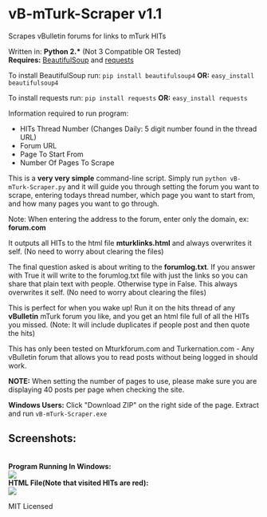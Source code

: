# vB-mTurk-Scraper v1.1
Scrapes vBulletin forums for links to mTurk HITs

Written in: <strong>Python 2.*</strong> (Not 3 Compatible OR Tested)
<br>
<strong>Requires:</strong> <a href="http://www.crummy.com/software/BeautifulSoup/">BeautifulSoup</a> and <a href="http://docs.python-requests.org/en/latest/">requests</a>

To install BeautifulSoup run:
```pip install beautifulsoup4```
<strong>OR:</strong> ```easy_install beautifulsoup4```

To install requests run:
```pip install requests```
<strong>OR:</strong> ```easy_install requests```

Information required to run program:
<ul><li>HITs Thread Number (Changes Daily: 5 digit number found in the thread URL) </li>
<li>Forum URL</li>
<li>Page To Start From</li>
<li>Number Of Pages To Scrape</li>
</ul>

This is a <strong>very very simple</strong> command-line script. Simply run ```python vB-mTurk-Scraper.py``` and it will guide you through setting the forum you want to scrape, entering todays thread number, which page you want to start from, and how many pages you want to go through.

Note: When entering the address to the forum, enter only the domain, ex: <strong>forum.com</strong>

It outputs all HITs to the html file <strong>mturklinks.html</strong> and always overwrites it self. (No need to worry about clearing the files)

The final question asked is about writing to the <strong>forumlog.txt</strong>. If you answer with True it will write to the forumlog.txt file with just the links so you can share that plain text with people. Otherwise type in False. This always overwrites it self. (No need to worry about clearing the files)

This is perfect for when you wake up! Run it on the hits thread of any <strong>vBulletin</strong> mTurk forum you like, and you get an html file full of all the HITs you missed. (Note: It will include duplicates if people post and then quote the hits)

This has only been tested on Mturkforum.com and Turkernation.com - Any vBulletin forum that allows you to read posts without being logged in should work.

<strong>NOTE:</strong> When setting the number of pages to use, please make sure you are displaying 40 posts per page when checking the site.

<strong>Windows Users:</strong> Click "Download ZIP" on the right side of the page. Extract and run ```vB-mTurk-Scraper.exe```

<h2>Screenshots:</h2><br>
<strong>Program Running In Windows:</strong><br>
<img src="http://i.gyazo.com/fd8e97ebeeb3ac1e7e1257e312ef0596.png">
<br>
<strong>HTML File(Note that visited HITs are red):</strong><br>
<img src="http://i.gyazo.com/bb116d8b2b83d60a25281c444c1a250d.png">


MIT Licensed
